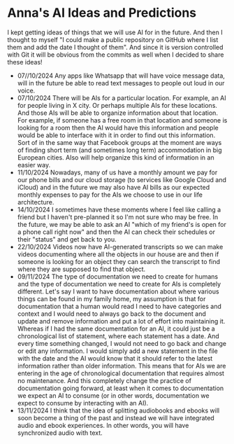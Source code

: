 # Anna's AI Ideas and Predictions 

I kept getting ideas of things that we will use AI for in the future. And then I thought to myself "I could make a public repository on GitHub where I list them and add the date I thought of them". And since it is version controlled with Git it will be obvious from the commits as well when I decided to share these ideas! 

- 07//10/2024 Any apps like Whatsapp that will have voice message data, will in the future be able to read text messages to people out loud in our voice. 
- 07/10/2024 There will be AIs for a particular location. For example, an AI for people living in X city. Or perhaps multiple AIs for these locations. And those AIs will be able to organize information about that location. For example, if someone has a free room in that location and someone is looking for a room then the AI would have this information and people would be able to interface with it in order to find out this information. Sort of in the same way that Facebook groups at the moment are ways of finding short term (and sometimes long term) accommodation in big European cities. AIso will help organize this kind of information in an easier way. 
- 11/10/2024 Nowadays, many of us have a monthly amount we pay for our phone bills and our cloud storage (to services like Google Cloud and iCloud) and in the future we may also have AI bills as our expected monthly expenses to pay for the AIs we choose to use in our life architecture. 
- 14/10/2024 I sometimes have these moments where I feel like calling a friend but I haven't pre-planned it so I'm not sure who may be free. In the future, we may be able to ask an AI "which of my friend's is open for a phone call right now" and then the AI can check their schedules or their "status" and get back to you. 
- 22/10/2024 Videos now have AI-generated transcripts so we can make videos documenting where all the objects in our house are and then if someone is looking for an object they can search the transcript to find where they are supposed to find that object. 
- 09/11/2024 The type of documentation we need to create for humans and the type of documentation we need to create for AIs is completely different. Let's say I want to have documentation about where various things can be found in my family home, my assumption is that for documentation that a human would read I need to have categories and context and I would need to always go back to the document and update and remove information and put a lot of effort into maintaining it. Whereas if I had the same documentation for an AI, it could just be a chronological list of statement, where each statement has a date. And every time something changed, I would not need to go back and change or edit any information. I would simply add a new statement in the file with the date and the AI would know that it should refer to the latest information rather than older information. This means that for AIs we are entering in the age of chronological documentation that requires almost no maintenance. And this completely change the practice of documentation going forward, at least when it comes to documentation we expect an AI to consume (or in other words, documentation we expect to consume by interacting with an AI).
- 13/11/2024 I think that the idea of splitting audiobooks and ebooks will soon become a thing of the past and instead we will have integrated audio and ebook experiences. In other words, you will have synchronized audio with text. 